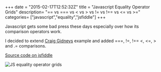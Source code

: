 +++
date = "2015-02-17T12:52:32Z"
title = "Javascript Equality Operator Grids"
description= "== vs === vs < vs > vs != vs !== vs <= vs >="
categories= ["javascript","equality","jsfiddle"]
+++


Javascript gets some bad press these days especially over how its comparison operators work. 

I decided to extend [Craig Gidneys](http://strilanc.com/visualization/2014/03/27/Better-JS-Equality-Table.html) example and added ===, !=, !== <, <=, > and .= comparisons. 

[Source code on jsfiddle](https://jsfiddle.net/SecretDeveloper/1zywbpLL/)

<img src="http://i.imgur.com/u6ePovs.png" title="JS equality operator grids" />